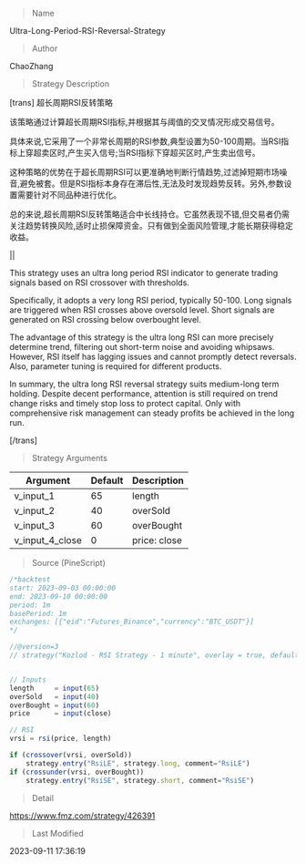 
> Name

Ultra-Long-Period-RSI-Reversal-Strategy

> Author

ChaoZhang

> Strategy Description


[trans]
超长周期RSI反转策略

该策略通过计算超长周期RSI指标,并根据其与阈值的交叉情况形成交易信号。

具体来说,它采用了一个非常长周期的RSI参数,典型设置为50-100周期。当RSI指标上穿超卖区时,产生买入信号;当RSI指标下穿超买区时,产生卖出信号。

这种策略的优势在于超长周期RSI可以更准确地判断行情趋势,过滤掉短期市场噪音,避免被套。但是RSI指标本身存在滞后性,无法及时发现趋势反转。另外,参数设置需要针对不同品种进行优化。

总的来说,超长周期RSI反转策略适合中长线持仓。它虽然表现不错,但交易者仍需关注趋势转换风险,适时止损保障资金。只有做到全面风险管理,才能长期获得稳定收益。

||

This strategy uses an ultra long period RSI indicator to generate trading signals based on RSI crossover with thresholds. 

Specifically, it adopts a very long RSI period, typically 50-100. Long signals are triggered when RSI crosses above oversold level. Short signals are generated on RSI crossing below overbought level.

The advantage of this strategy is the ultra long RSI can more precisely determine trend, filtering out short-term noise and avoiding whipsaws. However, RSI itself has lagging issues and cannot promptly detect reversals. Also, parameter tuning is required for different products.

In summary, the ultra long RSI reversal strategy suits medium-long term holding. Despite decent performance, attention is still required on trend change risks and timely stop loss to protect capital. Only with comprehensive risk management can steady profits be achieved in the long run.

[/trans]

> Strategy Arguments



|Argument|Default|Description|
|----|----|----|
|v_input_1|65|length|
|v_input_2|40|overSold|
|v_input_3|60|overBought|
|v_input_4_close|0|price: close|high|low|open|hl2|hlc3|hlcc4|ohlc4|


> Source (PineScript)

``` javascript
/*backtest
start: 2023-09-03 00:00:00
end: 2023-09-10 00:00:00
period: 1m
basePeriod: 1m
exchanges: [{"eid":"Futures_Binance","currency":"BTC_USDT"}]
*/

//@version=3
// strategy("Kozlod - RSI Strategy - 1 minute", overlay = true, default_qty_type = strategy.percent_of_equity, default_qty_value = 100)


// Inputs
length     = input(65)
overSold   = input(40)
overBought = input(60)
price      = input(close)

// RSI
vrsi = rsi(price, length)

if (crossover(vrsi, overSold))
    strategy.entry("RsiLE", strategy.long, comment="RsiLE")
if (crossunder(vrsi, overBought))
    strategy.entry("RsiSE", strategy.short, comment="RsiSE")

```

> Detail

https://www.fmz.com/strategy/426391

> Last Modified

2023-09-11 17:36:19
